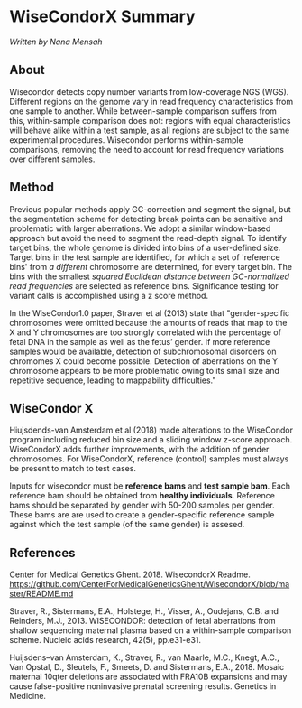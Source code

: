 # WiseCondorX Summary
*Written by Nana Mensah*

## About
Wisecondor detects copy number variants from low-coverage NGS (WGS). Different regions on the genome vary in read frequency characteristics from one sample to another. While between-sample comparison suffers from this, within-sample comparison does not: regions with equal characteristics will behave alike within a test sample, as all regions are subject to the same experimental procedures. Wisecondor performs within-sample comparisons, removing the need to account for read frequency variations over different samples.

## Method
Previous popular methods apply GC-correction and segment the signal, but the segmentation scheme for detecting break points can be sensitive and problematic with larger aberrations. We adopt a similar window-based approach but avoid the need to segment the read-depth signal. To identify target bins, the whole genome is divided into bins of a user-defined size. Target bins in the test sample are identified, for which a set of 'reference bins' from *a different* chromosome are determined, for every target bin. The bins with the smallest *squared Euclidean distance between GC-normalized read frequencies* are selected as reference bins. Significance testing for variant calls is accomplished using a z score method. 	

In the WiseCondor1.0 paper, Straver et al (2013) state that "gender-specific chromosomes were omitted because the amounts of reads that map to the X and Y chromosomes are too strongly correlated with the percentage of fetal DNA in the sample as well as the fetus’ gender. If more reference samples would be available, detection of subchromosomal disorders on chromomes X could become possible. Detection of aberrations on the Y chromosome appears to be more problematic owing to its small size and repetitive sequence, leading to mappability difficulties." 

## WiseCondor X
Hiujsdends-van Amsterdam et al (2018) made alterations to the WiseCondor program including reduced bin size and a sliding window z-score approach. WiseCondorX adds further improvements, with the addition of gender chromosomes. For WiseCondorX, reference (control) samples must always be present to match to test cases. 

Inputs for wisecondor must be **reference bams** and **test sample bam**. Each reference bam should be obtained from **healthy individuals**. Reference bams should be separated by gender with 50-200 samples per gender. These bams are are used to create a gender-specific reference sample against which the test sample (of the same gender) is assesed.

## References
Center for Medical Genetics Ghent. 2018. WisecondorX Readme. https://github.com/CenterForMedicalGeneticsGhent/WisecondorX/blob/master/README.md

Straver, R., Sistermans, E.A., Holstege, H., Visser, A., Oudejans, C.B. and Reinders, M.J., 2013. WISECONDOR: detection of fetal aberrations from shallow sequencing maternal plasma based on a within-sample comparison scheme. Nucleic acids research, 42(5), pp.e31-e31.

Huijsdens–van Amsterdam, K., Straver, R., van Maarle, M.C., Knegt, A.C., Van Opstal, D., Sleutels, F., Smeets, D. and Sistermans, E.A., 2018. Mosaic maternal 10qter deletions are associated with FRA10B expansions and may cause false-positive noninvasive prenatal screening results. Genetics in Medicine.